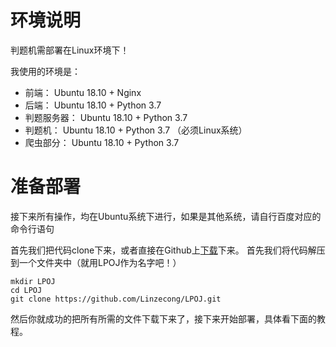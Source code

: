 # 环境说明

判题机需部署在Linux环境下！

我使用的环境是：

+ 前端： Ubuntu 18.10 + Nginx
+ 后端： Ubuntu 18.10 + Python 3.7
+ 判题服务器： Ubuntu 18.10 + Python 3.7 
+ 判题机： Ubuntu 18.10 + Python 3.7 （必须Linux系统）
+ 爬虫部分： Ubuntu 18.10 + Python 3.7

# 准备部署

接下来所有操作，均在Ubuntu系统下进行，如果是其他系统，请自行百度对应的命令行语句

首先我们把代码clone下来，或者直接在Github上[下载](https://github.com/Linzecong/LPOJ/archive/master.zip)下来。
首先我们将代码解压到一个文件夹中（就用LPOJ作为名字吧！）

```
mkdir LPOJ
cd LPOJ
git clone https://github.com/Linzecong/LPOJ.git
```

然后你就成功的把所有所需的文件下载下来了，接下来开始部署，具体看下面的教程。
